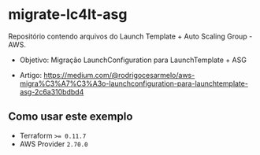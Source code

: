 # migrate-lc4lt-asg

Repositório contendo arquivos do Launch Template + Auto Scaling Group - AWS.

- Objetivo: Migração LaunchConfiguration para LaunchTemplate + ASG

- Artigo: https://medium.com/@rodrigocesarmelo/aws-migra%C3%A7%C3%A3o-launchconfiguration-para-launchtemplate-asg-2c6a310bdbd4

## Como usar este exemplo
- Terraform `>= 0.11.7`
- AWS Provider `2.70.0`
